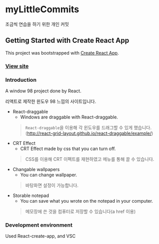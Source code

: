 # myLittleCommits
조금씩 연습을 하기 위한 개인 커밋

## Getting Started with Create React App

This project was bootstrapped with [Create React App](https://github.com/facebook/create-react-app).

### [View site](https://pourquoi21.github.io/myLittleCommits/)

### Introduction
A window 98 project done by React.

리액트로 제작한 윈도우 98 느낌의 사이트입니다.
* React-draggable
  * Windows are draggable with React-draggable. 
  > `React-draggable`을 이용해 각 윈도우를 드래그할 수 있게 했습니다.
  (http://react-grid-layout.github.io/react-draggable/example/)
* CRT Effect
  * CRT Effect made by css that you can turn off.
  > CSS를 이용해 CRT 이펙트를 재현하였고 메뉴를 통해 끌 수 있습니다.
* Changable wallpapers
  * You can change wallpaper.
  > 바탕화면 설정이 가능합니다.
* Storable notepad
  * You can save what you wrote on the notepad in your computer.
  > 메모장에 쓴 것을 컴퓨터로 저장할 수 있습니다(a href 이용)

### Development environment
Used React-create-app, and VSC
